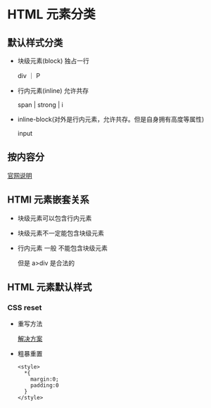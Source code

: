 # HTML 元素分类

## 默认样式分类

- 块级元素(block) 独占一行

  div ｜ P

- 行内元素(inline) 允许共存

  span | strong | i

- inline-block(对外是行内元素，允许共存。但是自身拥有高度等属性)

  input

## 按内容分

[官网说明](https://www.w3.org/)

## HTMl 元素嵌套关系

- 块级元素可以包含行内元素
- 块级元素不一定能包含块级元素
- 行内元素 一般 不能包含块级元素

  但是 a>div 是合法的

## HTML 元素默认样式

### CSS reset

- 重写方法

  [解决方案](https://meyerweb.com/eric/tools/css/reset/)

- 粗暴重置

  ```labguage=html
  <style>
    *{
      margin:0;
      padding:0
    }
  </style>
  ```
